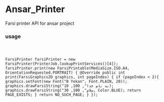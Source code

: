 # Ansar_Printer
Farsi printer API for ansar project
 
### usage
<code>

FarsiPrinter farsiPrinter = new FarsiPrinter(PrinterJob.lookupPrintServices()[4]);
farsiPrinter.print(new FarsiPrintable(MediaSize.ISO.A4, OrientationRequested.PORTRAIT) {
                @Override
                public int print(FarsiGraphics2D graphics, int pageIndex) {
                    if (pageIndex < 2){
                        graphics.setFont(new Font("B Yekan", Font.PLAIN, 20));
                        graphics.drawFarsiString("به نام خدا", 100, 10);
                        graphics.drawFarsiString("سلام", 100, 30, Color.BLUE);
                        return PAGE_EXISTS;
                    }
                    return NO_SUCH_PAGE;
                }
            });


</code>
